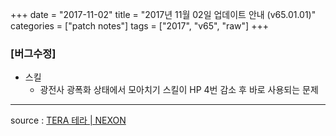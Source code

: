 +++
date = "2017-11-02"
title = "2017년 11월 02일 업데이트 안내 (v65.01.01)"
categories = ["patch notes"]
tags = ["2017", "v65", "raw"]
+++

### [버그수정]
- 스킬
  - 광전사 광폭화 상태에서 모아치기 스킬이 HP 4번 감소 후 바로 사용되는 문제

----

source : [TERA 테라 | NEXON](http://tera.nexon.com/news/update/view.aspx?n4articlesn=304)
